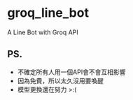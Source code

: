 # groq_line_bot
A Line Bot with Groq API

## PS.
* 不確定所有人用一個API會不會互相影響
* 因為免費，所以太久沒用要喚醒
* 模型更換還在努力 >:(
